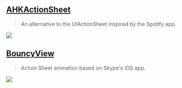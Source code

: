 [AHKActionSheet](https://github.com/fastred/AHKActionSheet)
--
> An alternative to the UIActionSheet inspired by the Spotify app.

![](https://raw.githubusercontent.com/fastred/AHKActionSheet/master/example.gif)

[BouncyView](https://github.com/fastred/BouncyView)
--
> Action Sheet animation based on Skype's iOS app.

![](https://raw.githubusercontent.com/fastred/BouncyView/master/demo.gif)
